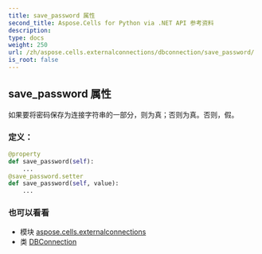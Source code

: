 ```yaml
---
title: save_password 属性
second_title: Aspose.Cells for Python via .NET API 参考资料
description:
type: docs
weight: 250
url: /zh/aspose.cells.externalconnections/dbconnection/save_password/
is_root: false
---
```

## save_password 属性

如果要将密码保存为连接字符串的一部分，则为真；否则为真。否则，假。
### 定义：
```python
@property
def save_password(self):
    ...
@save_password.setter
def save_password(self, value):
    ...
```

### 也可以看看
* 模块 [aspose.cells.externalconnections](../../)
* 类 [DBConnection](/cells/python-net/zh/aspose.cells.externalconnections/dbconnection)
